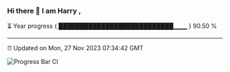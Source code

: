 ### Hi there 👋 I am Harry , 

⏳ Year progress { ███████████████████████████▁▁▁ } 90.50 %

---

⏰ Updated on Mon, 27 Nov 2023 07:34:42 GMT

![Progress Bar CI](https://github.com/duykhang68/duykhang68/workflows/Progress%20Bar%20CI/badge.svg)
